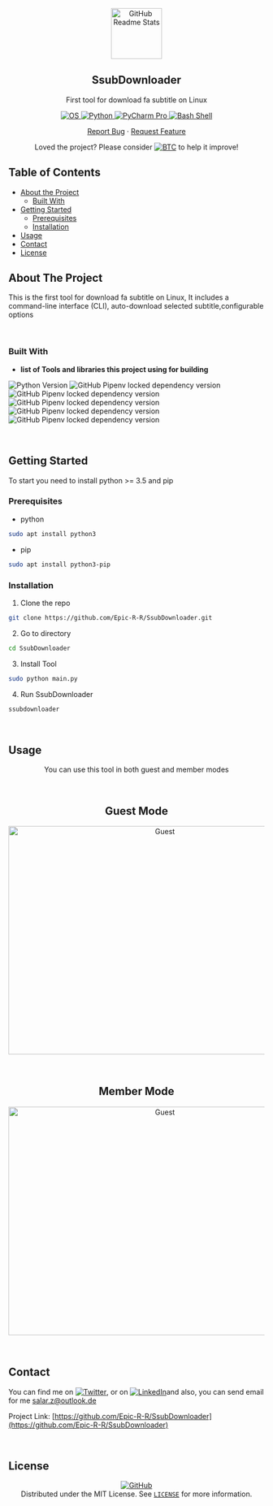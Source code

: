 <p align="center">
 <img width="100px" src="https://uupload.ir/files/xevo_logo.png" align="center" alt="GitHub Readme Stats" />
 <h2 align="center">SsubDownloader</h2>
 <p align="center">First tool for download fa subtitle on Linux</p>
</p>
  <p align="center">
  <a href="">
      <img alt="OS" src="https://img.shields.io/badge/OS-Linux-Information?style=flat&logo=Linux&logoColor=white&color=2bbc8a" />
    </a>
    <a href="https://www.python.org/">
      <img alt="Python" src="https://img.shields.io/badge/Code-Python-Information?style=flat&logo=python&logoColor=white&color=2bbc8a" />
    </a>
    <a href="https://www.jetbrains.com/pycharm/">
      <img alt="PyCharm Pro" src="https://img.shields.io/badge/Editor-IntelliJ_PyCharm_Pro-informational?style=flat&logo=intellij-idea&logoColor=white&color=2bbc8a" />
    </a>
    <a href="https://en.wikipedia.org/wiki/Bash_(Unix_shell)">
      <img alt="Bash Shell" src="https://img.shields.io/badge/Shell-Bash-informational?style=flat&logo=gnu-bash&logoColor=white&color=2bbc8a" />
    </a>
    <br />
  </p>
  <p align="center">
    <a href="https://github.com/Epic-R-R/SsubDownloader/issues/new/choose">Report Bug</a>
    ·
    <a href="https://github.com/Epic-R-R/SsubDownloader/issues/new/choose">Request Feature</a>
  </p>

<p align="center">Loved the project? Please consider <a href="https://blockchain.com/btc/payment_request?address=1EtdgCxD6psi1JHKzFacHPXJaaTVJabxJP&amount=0.00007272&message=Donate SsubDownlaoder"><img alt="BTC" src="https://img.shields.io/badge/BTC-1KodCipfz5zkMN8SxVFWd3ZUxonKnnYXAA-informational?style=flat&logo=BITCOIN&logoColor=yellow&color=1374DA" /></a> to help it improve!
<br/>

## Table of Contents

* [About the Project](#about-the-project)
  * [Built With](#built-with)
* [Getting Started](#getting-started)
  * [Prerequisites](#prerequisites)
  * [Installation](#installation)
* [Usage](#usage)
* [Contact](#contact)
* [License](#license)



## About The Project

<!-- [![Product Name Screen Shot][product-screenshot]](https://example.com) -->

This is the first tool for download fa subtitle on Linux, It includes a command-line interface (CLI), auto-download selected subtitle,configurable options

<br/>

### Built With
- **list of Tools and libraries this project using for building**

![Python Version](https://img.shields.io/badge/python-V3.8-Information?style=for-the-badge&logo=python&logoColor=blue&color=436DDD)
![GitHub Pipenv locked dependency version](https://img.shields.io/badge/beautifulsoup4-V4.9.3-Information?style=for-the-badge&logo=python&logoColor=blue&color=436DDD)
![GitHub Pipenv locked dependency version](https://img.shields.io/badge/wget-V3.2-Information?style=for-the-badge&logo=python&logoColor=blue&color=436DDD)
![GitHub Pipenv locked dependency version](https://img.shields.io/badge/pyfiglet-V0.8.POST1-Information?style=for-the-badge&logo=python&logoColor=blue&color=436DDD)
![GitHub Pipenv locked dependency version](https://img.shields.io/badge/request-v2.24.0-Information?style=for-the-badge&logo=python&logoColor=blue&color=436DDD)
![GitHub Pipenv locked dependency version](https://img.shields.io/badge/PyInquirer-v1.0.3-Information?style=for-the-badge&logo=python&logoColor=blue&color=436DDD)

<br/>

<!-- GETTING STARTED -->
## Getting Started
To start you need to install python >= 3.5 and pip
### Prerequisites

* python
```sh
sudo apt install python3
```
* pip
```sh
sudo apt install python3-pip 
```


### Installation

1. Clone the repo
```sh
git clone https://github.com/Epic-R-R/SsubDownloader.git
```
2. Go to directory 
```sh
cd SsubDownloader
```
3. Install Tool
```sh
sudo python main.py
```
4. Run SsubDownloader
```sh
ssubdownloader
```

<br/>

<!-- USAGE EXAMPLES -->
## Usage

<p align="center">
You can use this tool in both guest and member modes
</p>
<br/>
<h2 align="center">Guest Mode</h2>
<p align="center">
<img alt="Guest" width="600" height="450" src="https://uupload.ir/files/hh0c_use.png">
</p>
<br/>
<h2 align="center">Member Mode</h2>
<p align="center">
<img alt="Guest" width="600" height="450" src="https://uupload.ir/files/yjr_use_account.png">
</p>

<br/>

## Contact

<!-- Actual text -->

You can find me on [![Twitter][1.2]][1], or on [![LinkedIn][2.2]][2]and also, you can send email for me <a href="mailto:salar.z@outlook.de?subject=SsubDownloader">salar.z@outlook.de</a>


<!-- Icons -->

[1.2]: https://uupload.ir/files/0sgh_twitter.png (twitter icon)
[2.2]: https://uupload.ir/files/rgnq_telegram.png (Telegram icon)

<!-- Links to your social media accounts -->

[1]: https://twitter.com/Sullivan__z
[2]: https://t.me/Sullivan_z
Project Link: [https://github.com/Epic-R-R/SsubDownloader](https://github.com/Epic-R-R/SsubDownloader)</p>
<br/>

## License

<p align="center">
<a href="https://github.com/Epic-R-R/SsubDownloader/blob/Sullivan/LICENSE"><img alt="GitHub" src="https://img.shields.io/github/license/Epic-R-R/SsubDownloader?style=for-the-badge"></a>
<br/>
Distributed under the MIT License. See <a href="https://github.com/Epic-R-R/SsubDownloader/blob/Sullivan/LICENSE"><code>LICENSE</code></a> for more information.
</p>
